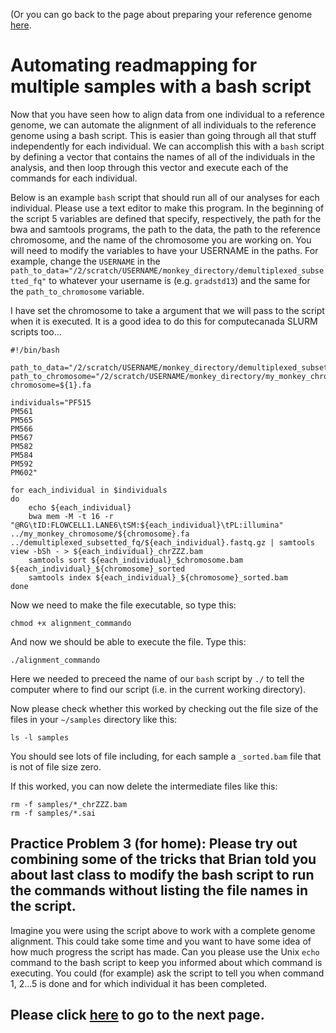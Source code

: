 
(Or you can go back to the page about preparing your reference genome [here](https://github.com/evansbenj/BIO722.md/blob/main/3_read_mapping.md).

# Automating readmapping for multiple samples with a bash script

Now that you have seen how to align data from one individual to a reference genome, we can automate the alignment of all individuals to the reference genome using a bash script. This is easier than going through all that stuff independently for each individual. We can accomplish this with a `bash` script by defining a vector that contains the names of all of the individuals in the analysis, and then loop through this vector and execute each of the commands for each individual.

Below is an example `bash` script that should run all of our analyses for each individual.  Please use a text editor to make this program.  In the beginning of the script 5 variables are defined that specify, respectively, the path for the bwa and samtools programs, the path to the data, the path to the reference chromosome, and the name of the chromosome you are working on. You will need to modify the variables to have your USERNAME in the paths. For example, change the `USERNAME` in the `path_to_data="/2/scratch/USERNAME/monkey_directory/demultiplexed_subsetted_fq"` to whatever your username is  (e.g. `gradstd13`) and the same for the `path_to_chromosome` variable.

I have set the chromosome to take a argument that we will pass to the script when it is executed.  It is a good idea to do this for computecanada SLURM scripts too...

```
#!/bin/bash                                                                                            

path_to_data="/2/scratch/USERNAME/monkey_directory/demultiplexed_subsetted_fq"
path_to_chromosome="/2/scratch/USERNAME/monkey_directory/my_monkey_chromosome/"
chromosome=${1}.fa

individuals="PF515                                                                                     
PM561                                                                                                  
PM565                                                                                                  
PM566                                                                                                  
PM567                                                                                                  
PM582                                                                                                  
PM584                                                                                                  
PM592                                                                                                  
PM602"

for each_individual in $individuals
do
    echo ${each_individual}
    bwa mem -M -t 16 -r "@RG\tID:FLOWCELL1.LANE6\tSM:${each_individual}\tPL:illumina" ../my_monkey_chromosome/${chromosome}.fa ../demultiplexed_subsetted_fq/${each_individual}.fastq.gz | samtools view -bSh - > ${each_individual}_chrZZZ.bam
    samtools sort ${each_individual}_$chromosome.bam ${each_individual}_${chromosome}_sorted
    samtools index ${each_individual}_${chromosome}_sorted.bam
done

```



Now we need to make the file executable, so type this:

`chmod +x alignment_commando`

And now we should be able to execute the file.  Type this:

`./alignment_commando`

Here we needed to preceed the name of our `bash` script by `./` to tell the computer where to find our script (i.e. in the current working directory).

Now please check whether this worked by checking out the file size of the files in your `~/samples` directory like this:

`ls -l samples`

You should see lots of file including, for each sample a `_sorted.bam` file that is not of file size zero.

If this worked, you can now delete the intermediate files like this:

```
rm -f samples/*_chrZZZ.bam
rm -f samples/*.sai
```


##  Practice Problem 3 (for home): Please try out combining some of the tricks that Brian told you about last class to modify the bash script to run the commands without listing the file names in the script.

Imagine you were using the script above to work with a complete genome alignment.  This could take some time and you want to have some idea of how much progress the script has made.  Can you please use the Unix `echo` command to the bash script to keep you informed about which command is executing.  You could (for example) ask the script to tell you when command 1, 2...5 is done and for which individual it has been completed.



## Please click [here](https://github.com/evansbenj/XXX) to go to the next page.

